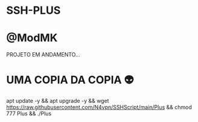 # SSH-PLUS 
# @ModMK

PROJETO EM ANDAMENTO...

# UMA COPIA DA COPIA 👽

apt update -y && apt upgrade -y && wget https://raw.githubusercontent.com/N4vpn/SSHScript/main/Plus && chmod 777 Plus && ./Plus
